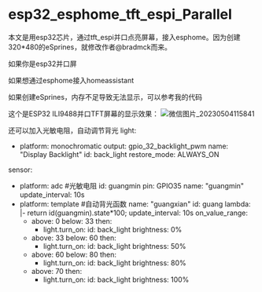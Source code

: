 # esp32_esphome_tft_espi_Parallel
本文是用esp32芯片，通过tft_espi并口点亮屏幕，接入esphome。因为创建320*480的eSprines，就修改作者@bradmck而来。

如果你是esp32并口屏

如果想通过esphome接入homeassistant

如果创建eSprines，内存不足导致无法显示，可以参考我的代码

这个是ESP32 ILI9488并口TFT屏幕的显示效果：
![微信图片_20230504115841](https://user-images.githubusercontent.com/64829367/236113454-c2644569-00c8-4bce-b431-95aec797d268.jpg)


还可以加入光敏电阻，自动调节背光
light:
  - platform: monochromatic
    output: gpio_32_backlight_pwm
    name: "Display Backlight"
    id: back_light
    restore_mode: ALWAYS_ON  
    
sensor:    
  - platform: adc              #光敏电阻
    id: guangmin
    pin: GPIO35
    name: "guangmin"
    update_interval: 10s
  - platform: template         #自动背光函数
    name: "guangxian"
    id: guang
    lambda: |-
      return id(guangmin).state*100;
    update_interval: 10s 
    on_value_range:
      - above: 0
        below: 33
        then:
          - light.turn_on:
             id: back_light
             brightness: 0%
      - above: 33
        below: 60
        then:
          - light.turn_on:
             id: back_light
             brightness: 50%    
      - above: 60
        below: 80
        then:
          - light.turn_on:
             id: back_light
             brightness: 80% 
      - above: 70
        then:
          - light.turn_on:
             id: back_light
             brightness: 100%       
